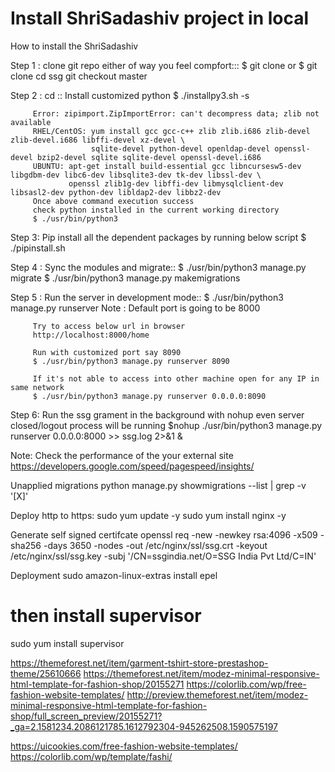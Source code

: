 Install ShriSadashiv project in local
=====================================

How to install the ShriSadashiv

Step 1 : clone git repo either of way you feel compfort:::
         $ git clone 
         or
         $ git clone 
         cd ssg
         git checkout master

Step 2 : cd ::
         Install customized python
         $ ./installpy3.sh -s

         Error: zipimport.ZipImportError: can't decompress data; zlib not available
         RHEL/CentOS: yum install gcc gcc-c++ zlib zlib.i686 zlib-devel zlib-devel.i686 libffi-devel xz-devel \
                      sqlite-devel python-devel openldap-devel openssl-devel bzip2-devel sqlite sqlite-devel openssl-devel.i686
         UBUNTU: apt-get install build-essential gcc libncursesw5-dev libgdbm-dev libc6-dev libsqlite3-dev tk-dev libssl-dev \
                 openssl zlib1g-dev libffi-dev libmysqlclient-dev libsasl2-dev python-dev libldap2-dev libbz2-dev
         Once above command execution success
         check python installed in the current working directory
         $ ./usr/bin/python3

Step 3: Pip install all the dependent packages by running below script
        $ ./pipinstall.sh

Step 4 : Sync the modules and migrate::
         $ ./usr/bin/python3 manage.py migrate
         $ ./usr/bin/python3 manage.py makemigrations

Step 5 : Run the server in development mode::
         $ ./usr/bin/python3 manage.py runserver
         Note : Default port is going to be 8000

         Try to access below url in browser
         http://localhost:8000/home

         Run with customized port say 8090
         $ ./usr/bin/python3 manage.py runserver 8090

         If it's not able to access into other machine open for any IP in same network
         $ ./usr/bin/python3 manage.py runserver 0.0.0.0:8090

Step 6: Run the ssg grament in the background with nohup even server closed/logout process will be running
        $nohup ./usr/bin/python3 manage.py runserver 0.0.0.0:8000  >> ssg.log 2>&1 &


Note: Check the performance of the your external site
https://developers.google.com/speed/pagespeed/insights/

Unapplied migrations
python manage.py showmigrations --list | grep -v '\[X\]'

Deploy http to https:
sudo yum update -y
sudo yum install nginx -y

Generate self signed certifcate
openssl req -new -newkey rsa:4096 -x509 -sha256 -days 3650 -nodes -out /etc/nginx/ssl/ssg.crt -keyout \
/etc/nginx/ssl/ssg.key -subj '/CN=ssgindia.net/O=SSG India Pvt Ltd/C=IN'


Deployment
sudo amazon-linux-extras install epel

# then install supervisor
sudo yum install supervisor

https://themeforest.net/item/garment-tshirt-store-prestashop-theme/25610666
https://themeforest.net/item/modez-minimal-responsive-html-template-for-fashion-shop/20155271
https://colorlib.com/wp/free-fashion-website-templates/
http://preview.themeforest.net/item/modez-minimal-responsive-html-template-for-fashion-shop/full_screen_preview/20155271?_ga=2.1581234.2086121785.1612792304-945262508.1590575197

https://uicookies.com/free-fashion-website-templates/
https://colorlib.com/wp/template/fashi/
